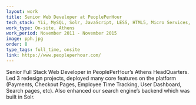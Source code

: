 ```yaml
---
layout: work
title: Senior Web Developer at PeoplePerHour
tech_stack: Yii, MySQL, Solr, JavaScript, LESS, HTML5, Micro Services, Vagrant, AWS, PHPUnit, Codeception
work_type: On-site, Athens
work_period: November 2011 - November 2015
image: pph.jpg
order: 8
type_tags: full_time, onsite
link: https://www.peopleperhour.com/
---
```


Senior Full Stack Web Developer in PeoplePerHour’s Athens HeadQuarters. Led 3 redesign projects, deployed many core features on the platform (Payments, Checkout Pages, Employee Time Tracking, User Dashboard, Search pages, etc). Also enhanced our search engine’s backend which was built in Solr.
